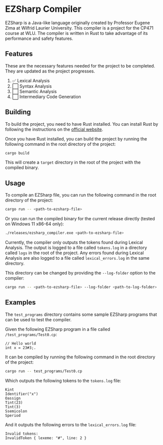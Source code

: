 # EZSharp Compiler
EZSharp is a Java-like language originally created by Professor Eugene Zima at Wilfrid Laurier University. This compiler is a project for the CP471 course at WLU. The compiler is written in Rust to take advantage of its performance and safety features.

## Features
These are the necessary features needed for the project to be completed. They are updated as the project progresses.

1. ✅ Lexical Analysis
2. ⬜ Syntax Analysis
3. ⬜ Semantic Analysis
4. ⬜ Intermediary Code Generation

## Building
To build the project, you need to have Rust installed. You can install Rust by following the instructions on the [official website](https://www.rust-lang.org/tools/install).

Once you have Rust installed, you can build the project by running the following command in the root directory of the project:
```bash
cargo build
```
This will create a `target` directory in the root of the project with the compiled binary.

## Usage
To compile an EZSharp file, you can run the following command in the root directory of the project:
```bash
cargo run -- <path-to-ezsharp-file>
```
Or you can run the compiled binary for the current release directly (tested on Windows 11 x86-64 only):
```bash
./releases/ezsharp_compiler.exe <path-to-ezsharp-file>
```

Currently, the compiler only outputs the tokens found during Lexical Analysis. The output is logged to a file called `tokens.log` in a directory called `logs` in the root of the project. Any errors found during Lexical Analysis are also logged to a file called `lexical_errors.log` in the same directory.

This directory can be changed by providing the `--log-folder` option to the compiler:
```bash
cargo run -- <path-to-ezsharp-file> --log-folder <path-to-log-folder>
```

## Examples
The `test_programs` directory contains some sample EZSharp programs that can be used to test the compiler.

Given the following EZSharp program in a file called `/test_programs/Test0.cp`:
```
// Hello world
int x = 23#3;.
```

It can be compiled by running the following command in the root directory of the project:
```bash
cargo run -- test_programs/Test0.cp
```

Which outputs the following tokens to the `tokens.log` file:
```
Kint
Identifier("x")
Oassign
Tint(23)
Tint(3)
Ssemicolon
Speriod
```

And it outputs the following errors to the `lexical_errors.log` file:
```
Invalid tokens:
InvalidToken { lexeme: "#", line: 2 }
```
